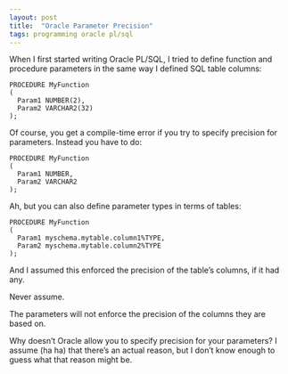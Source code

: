 ```yaml
---
layout: post
title:  "Oracle Parameter Precision"
tags: programming oracle pl/sql
---
```


When I first started writing Oracle PL/SQL, I tried to define function and procedure parameters in the same way I defined SQL table columns:

    PROCEDURE MyFunction
    (
      Param1 NUMBER(2),
      Param2 VARCHAR2(32)
    );

Of course, you get a compile-time error if you try to specify precision for parameters. Instead you have to do:

    PROCEDURE MyFunction
    (
      Param1 NUMBER,
	  Param2 VARCHAR2
	);

Ah, but you can also define parameter types in terms of tables:

	PROCEDURE MyFunction
	(
	  Param1 myschema.mytable.column1%TYPE,
	  Param2 myschema.mytable.column2%TYPE
	);

And I assumed this enforced the precision of the table’s columns, if it had any. 

Never assume.

The parameters will not enforce the precision of the columns they are based on. 

Why doesn’t Oracle allow you to specify precision for your parameters? I assume (ha ha) that there’s an actual reason, but I don’t know enough to guess what that reason might be.